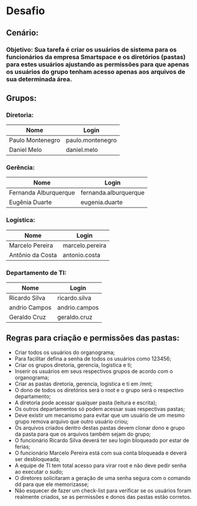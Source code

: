 # **Desafio**

## **Cenário:**

### **Objetivo:** Sua tarefa é criar os usuários de sistema para os funcionários da empresa **Smartspace** e os diretórios (pastas) para estes usuários ajustando as permissões para que apenas os usuários do grupo tenham acesso apenas aos arquivos de sua determinada área.


## **Grupos:**


### **Diretoria:**
|**Nome**|**Login**|
| - | - |
|Paulo Montenegro|paulo.montenegro|
|Daniel Melo|daniel.melo|



### **Gerência:**
|**Nome**|**Login**|
| - | - |
|Fernanda Alburquerque|fernanda.alburquerque|
|Eugênia Duarte|eugenia.duarte|



### **Logística:**
|**Nome**|**Login**|
| - | - |
|Marcelo Pereira|marcelo.pereira|
|Antônio da Costa|antonio.costa|




### **Departamento de TI:**
|**Nome**|**Login**|
| - | - |
|Ricardo Silva|ricardo.silva|
|andrio Campos|andrio.campos|
|Geraldo Cruz|geraldo.cruz|


## **Regras para criação e permissões das pastas:**

- Criar todos os usuários do organograma;
- Para facilitar defina a senha de todos os usuários como 123456;
- Criar os grupos diretoria, gerencia, logistica e ti;
- Inserir os usuários em seus respectivos grupos de acordo com o organograma;
- Criar as pastas diretoria, gerencia, logistica e ti em /mnt;
- O dono de todos os diretórios será o root e o grupo será o respectivo departamento;
- A diretoria pode acessar qualquer pasta (leitura e escrita);
- Os outros departamentos só podem acessar suas respectivas pastas;
- Deve existir um mecanismo para evitar que um usuário de um mesmo grupo remova arquivo que outro usuário criou;
- Os arquivos criados dentro destas pastas devem clonar dono e grupo da pasta para que os arquivos também sejam do grupo;
- O funcionário Ricardo Silva deverá ter seu login bloqueado por estar de ferias;
- O funcionário Marcelo Pereira está com sua conta bloqueada e deverá ser desbloqueada;
- A equipe de TI tem total acesso para virar root e não deve pedir senha ao executar o sudo;
- O diretores solicitaram a geração de uma senha segura com o comando dd para que ele memorizasse;
- Não esquecer de fazer um check-list para verificar se os usuários foram realmente criados, se as permissões e donos das pastas estão corretos.
